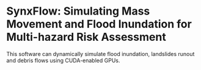# SynxFlow: Simulating Mass Movement and Flood Inundation for Multi-hazard Risk Assessment

This software can dynamically simulate flood inundation, landslides runout and debris flows using CUDA-enabled GPUs.
